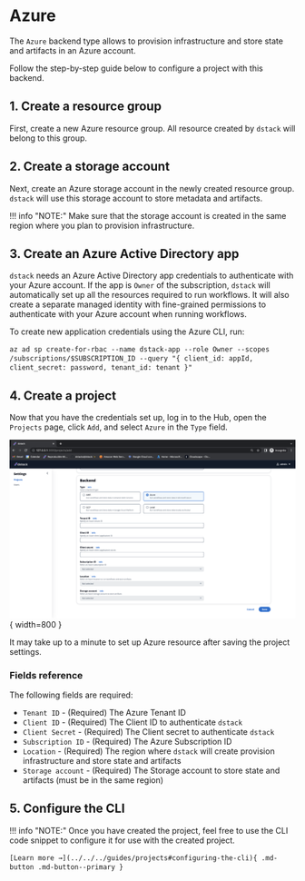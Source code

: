 # Azure

The `Azure` backend type allows to provision infrastructure and store state and artifacts in
an Azure account.

Follow the step-by-step guide below to configure a project with this backend.

## 1. Create a resource group

First, create a new Azure resource group. All resource created by `dstack` will belong to this group.

## 2. Create a storage account

Next, create an Azure storage account in the newly created resource group. `dstack` will use this storage account to store metadata and artifacts.

!!! info "NOTE:"
    Make sure that the storage account is created in the same region where you plan to provision
    infrastructure.

## 3. Create an Azure Active Directory app 

`dstack` needs an Azure Active Directory app credentials to authenticate with your Azure account. If the app is `Owner` of the subscription, `dstack` will automatically set up all the resources required to run workflows. It will also create a separate managed identity with fine-grained permissions to authenticate with your Azure account when running workflows. 

To create new application credentials using the Azure CLI, run:

```
az ad sp create-for-rbac --name dstack-app --role Owner --scopes /subscriptions/$SUBSCRIPTION_ID --query "{ client_id: appId, client_secret: password, tenant_id: tenant }"
```

## 4. Create a project

Now that you have the credentials set up, log in to the Hub, open the `Projects` page, click `Add`, and select `Azure` in
the `Type` field.

![](../../../assets/images/dstack-hub-create-azure-project.png){ width=800 }

It may take up to a minute to set up Azure resource after saving the project settings.

### Fields reference

The following fields are required:

- `Tenant ID` - (Required) The Azure Tenant ID
- `Client ID` - (Required) The Client ID to authenticate `dstack`
- `Client Secret` - (Required) The Client secret to authenticate `dstack`
- `Subscription ID` - (Required) The Azure Subscription ID
- `Location` - (Required) The region where `dstack` will create provision infrastructure and store state and artifacts
- `Storage account` - (Required) The Storage account to store state and artifacts (must be in the same region)

## 5. Configure the CLI

!!! info "NOTE:"
    Once you have created the project, feel free to use the CLI code snippet to configure it for use with the created project.

    [Learn more →](../../../guides/projects#configuring-the-cli){ .md-button .md-button--primary }
